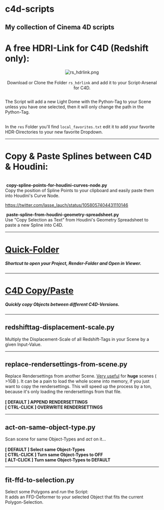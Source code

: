 # c4d-scripts
## My collection of Cinema 4D scripts

# A free HDRI-Link for C4D (Redshift only):
<p align = "center">
<img src="https://github.com/lasselauch/c4d-scripts/blob/master/img/rs_hdrlink.png?raw=true" alt="rs_hdrlink.png"/><br>
<br>Download or Clone the Folder <code>rs_hdrlink</code> and add it to your Script-Arsenal for C4D.</p>

![<gif>](./img/RS_HDRLink_Overview_s.gif)</br>

The Script will add a new Light Dome with the Python-Tag to your Scene unless you have one selected, then it will only change the path in the Python-Tag.

![<gif>](./img/RS_HDRLink_LocalFavorites.gif)</br></br>
In the <code>res</code> Folder you'll find <code>local_favorites.txt</code> edit it to add your favorite HDR-Directories to your new favorite Dropdown.

---

# Copy & Paste Splines between C4D & Houdini:

![<gif>](./img/copy_paste_splines_c4d-houdini.gif)</br></br>
![<icon>](./img/copy-spline-points-for-houdini-curves-node.png) <b>copy-spline-points-for-houdini-curves-node.py</b></br>
Copy the position of Spline Points to your clipboard and easily paste them into Houdini's Curve Node.</br>

https://twitter.com/lasse_lauch/status/1058057404431110146</br>

![<icon>](./img/paste-spline-from-houdini-geometry-spreadsheet.png) <b>paste-spline-from-houdini-geometry-spreadsheet.py</b></br>
Use "Copy Selection as Text" from Houdini's Geometry Spreadsheet to paste a new Spline into C4D.</br>

---
# [Quick-Folder](https://github.com/lasselauch/c4d-scripts/tree/master/quick-folder)
##### Shortcut to open your Project, Render-Folder and Open in Viewer.

---
# [C4D Copy/Paste](https://github.com/lasselauch/c4d-scripts/tree/master/c4d-copy-paste)
##### Quickly copy Objects between different C4D-Versions.

---
## redshifttag-displacement-scale.py
Multiply the Displacement-Scale of all Redshift-Tags in your Scene by a given Input-Value.

---
## replace-rendersettings-from-scene.py
Replace Rendersettings from another Scene. <u>Very useful</u> for <b>huge</b> scenes ( >1GB ). It can be a pain to load the whole scene into memory, if you just want to copy the rendersettings. This will speed up the process by a ton, because it's only loading the rendersettings from that file.</br></br>
<b>[ DEFAULT ] APPEND RENDERSETTINGS</b></br>
<b>[ CTRL-CLICK ] OVERWRITE RENDERSETTINGS</b></br>

---
## act-on-same-object-type.py
Scan scene for same Object-Types and _act_ on it...</br></br>
<b>[ DEFAULT ] Select same Object-Types</b></br>
<b>[ CTRL-CLICK ] Turn same Object-Types to OFF</b></br>
<b>[ ALT-CLICK ] Turn same Object-Types to DEFAULT</b></br>

---
## fit-ffd-to-selection.py
Select some Polygons and _run_ the Script:</br>
It adds an FFD-Deformer to your selected Object that fits the current Polygon-Selection.</br></br>
